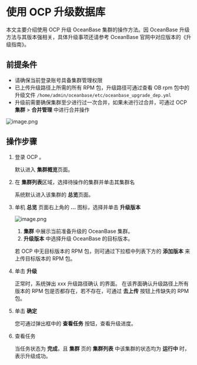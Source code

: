 # 使用 OCP 升级数据库

本文主要介绍使用 OCP 升级 OceanBase 集群的操作方法。因 OceanBase 升级方法与其版本强相关，具体升级事项还请参考 OceanBase 官网中对应版本的《升级指南》。

## 前提条件

- 请确保当前登录账号具备集群管理权限
- 已上传升级路径上所需的所有 RPM 包，升级路径可通过查看 OB rpm 包中的升级文件 `/home/admin/oceanbase/etc/oceanbase_upgrade_dep.yml`
- 升级前需要确保集群至少进行过一次合并，如果未进行过合并，可通过 OCP **集群** > **合并管理** 中进行合并操作

![image.png](https://obbusiness-private.oss-cn-shanghai.aliyuncs.com/doc/img/observer/V3.1.4/zh-CN/users-guide/operation-and-maintenance-management/upgrade-guide/Consolidation-management.png)

## 操作步骤

1. 登录 OCP 。

   默认进入 **集群概览**页面。

2. 在 **集群列表**区域，选择待操作的集群并单击其集群名

   系统默认进入该集群的 **总览**页面。

3. 单机 **总览** 页面右上角的 **...** 图标，选择并单击 **升级版本**

   ![image.png](https://obbusiness-private.oss-cn-shanghai.aliyuncs.com/doc/img/observer/V3.1.4/zh-CN/users-guide/operation-and-maintenance-management/upgrade-guide/Upgrade-version.png)

   1. **集群** 中展示当前准备升级的 OceanBase 集群。
   2. **升级版本** 中选择升级 OceanBase 的目标版本。

   若 OCP 中无目标版本的 RPM 包，则可通过下拉框中列表下方的 **添加版本** 来上传目标版本的 RPM 包。

4. 单击 **升级**

   正常时，系统弹出 xxx 升级路径确认 的界面。
   在该界面确认升级路径上所有版本的 RPM 包是否都存在，若不存在，可通过 **去上传** 按钮上传缺失的 RPM 包。

5. 单击 **确定**

   您可通过弹出框中的 **查看任务** 按钮，查看升级进度。

6. 查看任务

   当任务状态为 **完成**，且 **集群** 页的 **集群列表** 中该集群的状态均为 **运行中** 时，表示升级成功。
